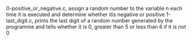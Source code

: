 0-positive_or_negative.c, assign a random number to the variable n each time it is executed and determine whether itis negative or positive
1-last_digit.c, prints the last digit of a random number generated by the programme and tells whether it is 0, greater than 5 or less than 6 if it is not 0
